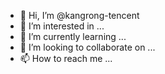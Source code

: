 - 👋 Hi, I’m @kangrong-tencent
- 👀 I’m interested in ...
- 🌱 I’m currently learning ...
- 💞️ I’m looking to collaborate on ...
- 📫 How to reach me ...

<!---
kangrong-tencent/kangrong-tencent is a ✨ special ✨ repository because its `README.md` (this file) appears on your GitHub profile.
You can click the Preview link to take a look at your changes.
--->

